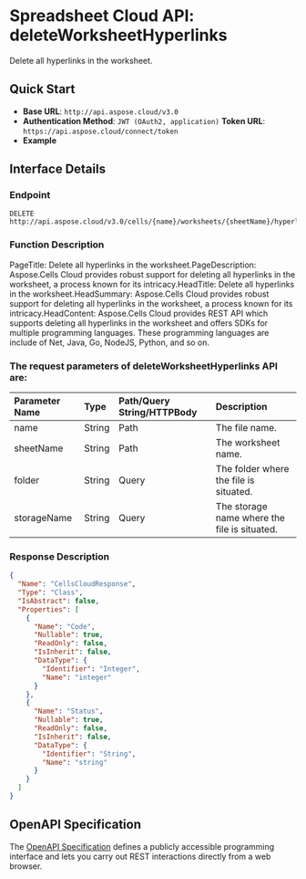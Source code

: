 # **Spreadsheet Cloud API: deleteWorksheetHyperlinks**

Delete all hyperlinks in the worksheet. 

## **Quick Start**

- **Base URL**: `http://api.aspose.cloud/v3.0`
- **Authentication Method**: `JWT (OAuth2, application)`  **Token URL**: `https://api.aspose.cloud/connect/token`
- **Example** 
<script src="https://gist.github.com/aspose-cells-cloud-gists/8a5b324fdf3e574dbd747c1a1e24b05d.js?file=Example30_DeleteWorksheetHyperlinks.cs"></script>

## **Interface Details**

### **Endpoint** 

```
DELETE http://api.aspose.cloud/v3.0/cells/{name}/worksheets/{sheetName}/hyperlinks
```

### **Function Description**
PageTitle: Delete all hyperlinks in the worksheet.PageDescription: Aspose.Cells Cloud provides robust support for deleting all hyperlinks in the worksheet, a process known for its intricacy.HeadTitle: Delete all hyperlinks in the worksheet.HeadSummary: Aspose.Cells Cloud provides robust support for deleting all hyperlinks in the worksheet, a process known for its intricacy.HeadContent: Aspose.Cells Cloud provides REST API which supports deleting all hyperlinks in the worksheet and offers SDKs for multiple programming languages. These programming languages are include of Net, Java, Go, NodeJS, Python, and so on.

### The request parameters of **deleteWorksheetHyperlinks** API are: 

| Parameter Name | Type | Path/Query String/HTTPBody | Description | 
| :- | :- | :- |:- | 
|name|String|Path|The file name.|
|sheetName|String|Path|The worksheet name.|
|folder|String|Query|The folder where the file is situated.|
|storageName|String|Query|The storage name where the file is situated.|


### **Response Description**
```json
{
  "Name": "CellsCloudResponse",
  "Type": "Class",
  "IsAbstract": false,
  "Properties": [
    {
      "Name": "Code",
      "Nullable": true,
      "ReadOnly": false,
      "IsInherit": false,
      "DataType": {
        "Identifier": "Integer",
        "Name": "integer"
      }
    },
    {
      "Name": "Status",
      "Nullable": true,
      "ReadOnly": false,
      "IsInherit": false,
      "DataType": {
        "Identifier": "String",
        "Name": "string"
      }
    }
  ]
}
```

## OpenAPI Specification

The [OpenAPI Specification](https://reference.aspose.cloud/cells/#/HypelinksController/DeleteWorksheetHyperlinks) defines a publicly accessible programming interface and lets you carry out REST interactions directly from a web browser.

